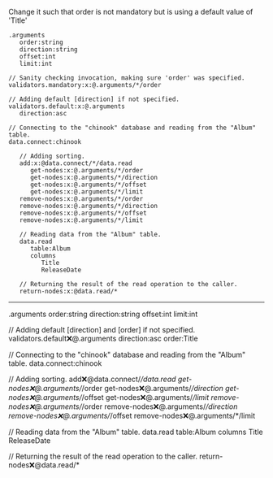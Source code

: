 Change it such that order is not mandatory but is using a default value of 'Title'

```hyperlambda
.arguments
   order:string
   direction:string
   offset:int
   limit:int

// Sanity checking invocation, making sure 'order' was specified.
validators.mandatory:x:@.arguments/*/order

// Adding default [direction] if not specified.
validators.default:x:@.arguments
   direction:asc

// Connecting to the "chinook" database and reading from the "Album" table.
data.connect:chinook

   // Adding sorting.
   add:x:@data.connect/*/data.read
      get-nodes:x:@.arguments/*/order
      get-nodes:x:@.arguments/*/direction
      get-nodes:x:@.arguments/*/offset
      get-nodes:x:@.arguments/*/limit
   remove-nodes:x:@.arguments/*/order
   remove-nodes:x:@.arguments/*/direction
   remove-nodes:x:@.arguments/*/offset
   remove-nodes:x:@.arguments/*/limit

   // Reading data from the "Album" table.
   data.read
      table:Album
      columns
         Title
         ReleaseDate

   // Returning the result of the read operation to the caller.
   return-nodes:x:@data.read/*
```
---
.arguments
   order:string
   direction:string
   offset:int
   limit:int

// Adding default [direction] and [order] if not specified.
validators.default:x:@.arguments
   direction:asc
   order:Title

// Connecting to the "chinook" database and reading from the "Album" table.
data.connect:chinook

   // Adding sorting.
   add:x:@data.connect/*/data.read
      get-nodes:x:@.arguments/*/order
      get-nodes:x:@.arguments/*/direction
      get-nodes:x:@.arguments/*/offset
      get-nodes:x:@.arguments/*/limit
   remove-nodes:x:@.arguments/*/order
   remove-nodes:x:@.arguments/*/direction
   remove-nodes:x:@.arguments/*/offset
   remove-nodes:x:@.arguments/*/limit

   // Reading data from the "Album" table.
   data.read
      table:Album
      columns
         Title
         ReleaseDate

   // Returning the result of the read operation to the caller.
   return-nodes:x:@data.read/*
